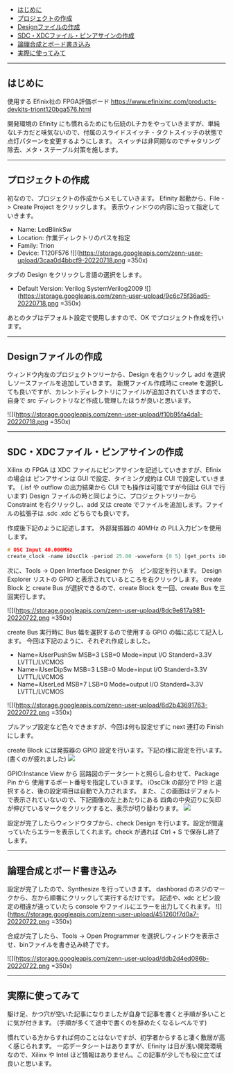 - [はじめに](#はじめに)
- [プロジェクトの作成](#プロジェクトの作成)
- [Designファイルの作成](#designファイルの作成)
- [SDC・XDCファイル・ピンアサインの作成](#sdcxdcファイルピンアサインの作成)
- [論理合成とボード書き込み](#論理合成とボード書き込み)
- [実際に使ってみて](#実際に使ってみて)
---

## はじめに
使用する Efinix社の FPGA評価ボード
https://www.efinixinc.com/products-devkits-triont120bga576.html

開発環境の Efinity にも慣れるためにも伝統のLチカをやっていきますが、単純なLチカだと味気ないので、付属のスライドスイッチ・タクトスイッチの状態で点灯パターンを変更するようにします。
スイッチは非同期なのでチャタリング除去、メタ・ステーブル対策を施します。

---

## プロジェクトの作成
初なので、プロジェクトの作成からメモしていきます。
Efinity 起動から、File -> Create Project をクリックします。
表示ウィンドウの内容に沿って指定していきます。
- Name: LedBlinkSw
- Location: 作業ディレクトリのパスを指定
- Family: Trion
- Device: T120F576
![](https://storage.googleapis.com/zenn-user-upload/3caa0d4bbcf9-20220718.png =350x)


タブの Design をクリックし言語の選択をします。
- Default Version: Verilog SystemVerilog2009 
![](https://storage.googleapis.com/zenn-user-upload/9c6c75f36ad5-20220718.png =350x)

あとのタブはデフォルト設定で使用しますので、OK でプロジェクト作成を行います。

---

## Designファイルの作成
ウィンドウ内左のプロジェクトツリーから、Design を右クリックし add を選択しソースファイルを追加していきます。
新規ファイル作成時に create を選択しても良いですが、カレントディレクトリにファイルが追加されていきますので、自身で src ディレクトリなど作成し管理したほうが良いと思います。

![](https://storage.googleapis.com/zenn-user-upload/f10b95fa4da1-20220718.png =350x)

---

## SDC・XDCファイル・ピンアサインの作成
Xilinx の FPGA は XDC ファイルにピンアサインを記述していきますが、Efinix の場合は ピンアサインは GUI で設定、タイミング成約は CUI で設定していきます。
(.isf や outflow の出力結果から CUI でも操作は可能ですが今回は GUI で行います)
Design ファイルの時と同じように、プロジェクトツリーから Constraint を右クリックし、add 又は create でファイルを追加します。ファイルの拡張子は .sdc .xdc どちらでも良いです。

作成後下記のように記述します。
外部発振器の 40MHz の PLL入力ピンを使用します。
```C
# OSC Input 40.000MHz
create_clock -name iOscClk -period 25.00 -waveform {0 5} [get_ports iOscClk]
```


次に、Tools -> Open Interface Designer から　ピン設定を行います。
Design Explorer リストの GPIO と表示されているところを右クリックします。
create Block と create Bus が選択できるので、create Block を一回、create Bus を三回実行します。

![](https://storage.googleapis.com/zenn-user-upload/8dc9e817a981-20220722.png =350x)

create Bus 実行時に Bus 幅を選択するので使用する GPIO の幅に応じて記入します。
今回は下記のように、それぞれ作成しました。

- Name=iUserPushSw MSB=3 LSB=0 Mode=input  I/O Standerd=3.3V LVTTL/LVCMOS
- Name=iUserDipSw  MSB=3 LSB=0 Mode=input  I/O Standerd=3.3V LVTTL/LVCMOS
- Name=iUserLed    MSB=7 LSB=0 Mode=output I/O Standerd=3.3V LVTTL/LVCMOS

![](https://storage.googleapis.com/zenn-user-upload/6d2b43691763-20220722.png =350x)

プルアップ設定など色々できますが、今回は何も設定せずに next 連打の Finishにします。


create Block には発振器の GPIO 設定を行います。下記の様に設定を行います。
(書くのが疲れました)
![](https://storage.googleapis.com/zenn-user-upload/f57c1800c166-20220722.png)


GPIO:Instance View から 回路図のデータシートと照らし合わせて、Package Pin から 使用するポート番号を指定していきます。
iOscClk の部分で P19 と選択すると、後の設定項目は自動で入力されます。
また、この画面はデフォルトで表示されていないので、下記画像の左上あたりにある
四角の中央辺りに矢印が伸びているマークをクリックすると、表示が切り替わります。
![](https://storage.googleapis.com/zenn-user-upload/b80b4d7f0e9a-20220722.png)

設定が完了したらウィンドウタブから、check Design を行います。設定が間違っていたらエラーを表示してくれます。check が通れば Ctrl + S で保存し終了します。

---

## 論理合成とボード書き込み

設定が完了したので、Synthesize を行っていきます。
dashborad のネジのマークから、左から順番にクリックして実行するだけです。
記述や、xdc とピン設定の相違が違っていたら console やファイルにエラーを出力してくれます。
![](https://storage.googleapis.com/zenn-user-upload/451260f7d0a7-20220722.png =350x)

合成が完了したら、Tools -> Open Programmer を選択しウィンドウを表示させ、binファイルを書き込み終了です。

![](https://storage.googleapis.com/zenn-user-upload/ddb2d4ed086b-20220722.png =350x)

---

## 実際に使ってみて
駆け足、かつ穴が空いた記事になりましたが自身で記事を書くと手順が多いことに気が付きます。
(手順が多くて途中で書くのを辞めたくなるレベルです)

慣れている方からすれば何のことはないですが、初学者からすると凄く敷居が高く感じられます。
一応データシートはありますが、Efinity は日が浅い開発環境なので、Xilinx や Intel ほど情報はありません。この記事が少しでも役に立てば良いと思います。